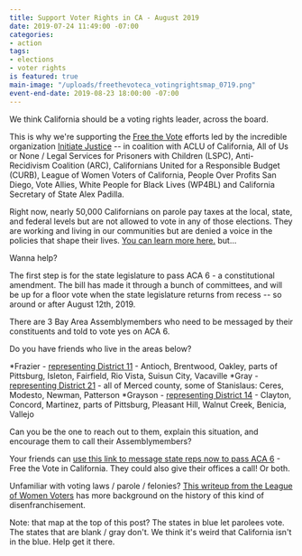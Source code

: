 ```yaml
---
title: Support Voter Rights in CA - August 2019
date: 2019-07-24 11:49:00 -07:00
categories:
- action
tags:
- elections
- voter rights
is featured: true
main-image: "/uploads/freethevoteca_votingrightsmap_0719.png"
event-end-date: 2019-08-23 18:00:00 -07:00
---
```


We think California should be a voting rights leader, across the board.

This is why we're supporting the [Free the Vote](https://www.freethevoteca.org/) efforts led by the incredible organization [Initiate Justice](https://www.initiatejustice.org/) -- in coalition with ACLU of California, All of Us or None / Legal Services for Prisoners with Children (LSPC), Anti-Recidivism Coalition (ARC), Californians United for a Responsible Budget (CURB), League of Women Voters of California, People Over Profits San Diego, Vote Allies, White People for Black Lives (WP4BL) and California Secretary of State Alex Padilla.

Right now, nearly 50,000 Californians on parole pay taxes at the local, state, and federal levels but are not allowed to vote in any of those elections. They are working and living in our communities but are denied a voice in the policies that shape their lives. [You can learn more here.](https://www.freethevoteca.org/) but...

Wanna help? 

The first step is for the state legislature to pass ACA 6 - a constitutional amendment. The bill has made it through a bunch of committees, and will be up for a floor vote when the state legislature returns from recess -- so around or after August 12th, 2019. 

There are 3 Bay Area Assemblymembers who need to be messaged by their constituents and told to vote yes on ACA 6. 

Do you have friends who live in the areas below? 

*Frazier - [representing District 11](https://en.wikipedia.org/wiki/California%27s_11th_State_Assembly_district) - Antioch, Brentwood, Oakley, parts of Pittsburg, Isleton, Fairfield, Rio Vista, Suisun City, Vacaville
*Gray - [representing District 21](https://en.wikipedia.org/wiki/California%27s_21st_State_Assembly_district) - all of Merced county, some of Stanislaus: Ceres, Modesto, Newman, Patterson
*Grayson - [representing District 14](https://en.wikipedia.org/wiki/California%27s_14th_State_Assembly_district) - Clayton, Concord, Martinez, parts of Pittsburg, Pleasant Hill, Walnut Creek, Benicia, Vallejo

Can you be the one to reach out to them, explain this situation, and encourage them to call their Assemblymembers?

Your friends can [use this link to message state reps now to pass ACA 6](https://action.aclu.org/send-message/ca-asm-support-freethevote) - Free the Vote in California. They could also give their offices a call! Or both.

Unfamiliar with voting laws / parole / felonies? [This writeup from the League of Women Voters](https://www.lwvbae.org/league-news/restoring-the-right-to-vote-for-people-on-parole/) has more background on the history of this kind of disenfranchisement.

Note: that map at the top of this post? The states in blue let parolees vote. The states that are blank / gray don't. We think it's weird that California isn't in the blue. Help get it there.
